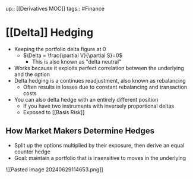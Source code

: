 up:: [[Derivatives MOC]]
tags:: #Finance 
# [[Delta]] Hedging
- Keeping the portfolio delta figure at 0
	- $\Delta = \frac{\partial V}{\partial S}=0$
		- This is also known as "delta neutral"
- Works because it exploits perfect correlation between the underlying and the option
- Delta hedging is a continues readjustment, also known as rebalancing
	- Often results in losses due to constant rebalancing and transaction costs
- You can also delta hedge with an entirely different position
	- If you have two instruments with inversely proportional deltas
	- Exposed to [[Basis Risk]]

## How Market Makers Determine Hedges
- Split up the options multiplied by their exposure, then derive an equal counter hedge
- Goal: maintain a portfolio that is insensitive to moves in the underlying

![[Pasted image 20240629114653.png]]
